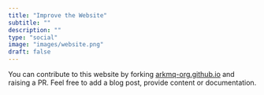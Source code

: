 ```yaml
---
title: "Improve the Website"
subtitle: ""
description: ""
type: "social"
image: "images/website.png"
draft: false
---
```


You can contribute to this website by forking [arkmq-org.github.io](https://github.com/arkmq-org/arkmq-org.github.io) and raising a PR.
Feel free to add a blog post, provide content or documentation.